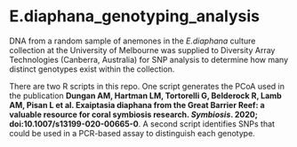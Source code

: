 # E.diaphana_genotyping_analysis

DNA from a random sample of anemones in the _E.diaphana_ culture collection at the University of Melbourne was supplied to Diversity Array Technologies (Canberra, Australia) for SNP analysis to determine how many distinct genotypes exist within the collection.

There are two R scripts in this repo. One script generates the PCoA used in the publication __Dungan AM, Hartman LM, Tortorelli G, Belderock R, Lamb AM, Pisan L et al. Exaiptasia diaphana from the Great Barrier Reef: a valuable resource for coral symbiosis research. _Symbiosis_. 2020; doi:10.1007/s13199-020-00665-0__. A second script identifies SNPs that could be used in a PCR-based assay to distinguish each genotype.
